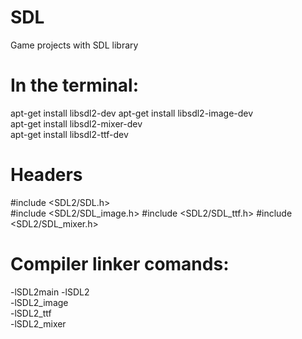 # SDL
Game projects with SDL library

# In the terminal:
apt-get install libsdl2-dev
apt-get install libsdl2-image-dev  
apt-get install libsdl2-mixer-dev  
apt-get install libsdl2-ttf-dev  


# Headers
#include <SDL2/SDL.h>  
#include <SDL2/SDL_image.h>
#include <SDL2/SDL_ttf.h>
#include <SDL2/SDL_mixer.h>  

# Compiler linker comands:
-lSDL2main -lSDL2 </br>
-lSDL2_image </br>
-lSDL2_ttf  </br>
-lSDL2_mixer </br>
